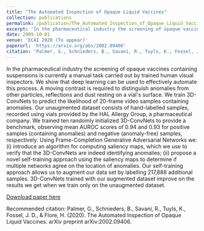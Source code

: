```yaml
---
title: "The Automated Inspection of Opaque Liquid Vaccines"
collection: publications
permalink: /publication/The_Automated_Inspection_of_Opaque_Liquid_Vaccines
excerpt: 'In the pharmaceutical industry the screening of opaque vaccines containing suspensions is currently a manual task carried out by trained human visual inspectors. We show that deep learning can be used to effectively automate this process. A moving contrast is required to distinguish anomalies from other particles, reflections and dust resting on a vial's surface. We train 3D-ConvNets to predict the likelihood of 20-frame video samples containing anomalies. Our unaugmented dataset consists of hand-labelled samples, recorded using vials provided by the HAL Allergy Group, a pharmaceutical company. We trained ten randomly initialized 3D-ConvNets to provide a benchmark, observing mean AUROC scores of 0.94 and 0.93 for positive samples (containing anomalies) and negative (anomaly-free) samples, respectively. Using Frame-Completion Generative Adversarial Networks we: (i) introduce an algorithm for computing saliency maps, which we use to verify that the 3D-ConvNets are indeed identifying anomalies; (ii) propose a novel self-training approach using the saliency maps to determine if multiple networks agree on the location of anomalies. Our self-training approach allows us to augment our data set by labelling 217,888 additional samples. 3D-ConvNets trained with our augmented dataset improve on the results we get when we train only on the unaugmented dataset.'
date: 2009-10-01
venue: 'ECAI 2020 (To appear)'
paperurl: 'https://arxiv.org/abs/2002.09406'
citation: 'Palmer, G., Schnieders, B., Savani, R., Tuyls, K., Fossel, J. D., & Flore, H. (2020). The Automated Inspection of Opaque Liquid Vaccines. arXiv preprint arXiv:2002.09406.'
---
```

In the pharmaceutical industry the screening of opaque vaccines containing suspensions is currently a manual task carried out by trained human visual inspectors. We show that deep learning can be used to effectively automate this process. A moving contrast is required to distinguish anomalies from other particles, reflections and dust resting on a vial's surface. We train 3D-ConvNets to predict the likelihood of 20-frame video samples containing anomalies. Our unaugmented dataset consists of hand-labelled samples, recorded using vials provided by the HAL Allergy Group, a pharmaceutical company. We trained ten randomly initialized 3D-ConvNets to provide a benchmark, observing mean AUROC scores of 0.94 and 0.93 for positive samples (containing anomalies) and negative (anomaly-free) samples, respectively. Using Frame-Completion Generative Adversarial Networks we: (i) introduce an algorithm for computing saliency maps, which we use to verify that the 3D-ConvNets are indeed identifying anomalies; (ii) propose a novel self-training approach using the saliency maps to determine if multiple networks agree on the location of anomalies. Our self-training approach allows us to augment our data set by labelling 217,888 additional samples. 3D-ConvNets trained with our augmented dataset improve on the results we get when we train only on the unaugmented dataset.

[Download paper here](https://arxiv.org/abs/2002.09406)

Recommended citation: Palmer, G., Schnieders, B., Savani, R., Tuyls, K., Fossel, J. D., & Flore, H. (2020). The Automated Inspection of Opaque Liquid Vaccines. arXiv preprint arXiv:2002.09406.
